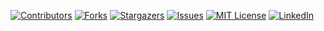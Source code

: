 <!-- Template kindly borrowed from https://github.com/othneildrew/Best-README-Template -->

<!-- PROJECT SHIELDS -->
<!--
*** I'm using markdown "reference style" links for readability.
*** Reference links are enclosed in brackets [ ] instead of parentheses ( ).
*** See the bottom of this document for the declaration of the reference variables
*** for contributors-url, forks-url, etc. This is an optional, concise syntax you may use.
*** https://www.markdownguide.org/basic-syntax/#reference-style-links
-->
[![Contributors][contributors-shield]][contributors-url]
[![Forks][forks-shield]][forks-url]
[![Stargazers][stars-shield]][stars-url]
[![Issues][issues-shield]][issues-url]
[![MIT License][license-shield]][license-url]
[![LinkedIn][linkedin-shield]][linkedin-url]

<!-- MARKDOWN LINKS & IMAGES -->
<!-- https://www.markdownguide.org/basic-syntax/#reference-style-links -->
[contributors-shield]: https://img.shields.io/github/contributors/jpearsall/jpcom-website.svg?style=for-the-badge
[contributors-url]: https://github.com/jpearsall/jpcom-website/graphs/contributors
[forks-shield]: https://img.shields.io/github/forks/jpearsall/jpcom-website.svg?style=for-the-badge
[forks-url]: https://github.com/jpearsall/jpcom-website/network/members
[stars-shield]: https://img.shields.io/github/stars/jpearsall/jpcom-website.svg?style=for-the-badge
[stars-url]: https://github.com/jpearsall/jpcom-website/stargazers
[issues-shield]: https://img.shields.io/github/issues/jpearsall/jpcom-website.svg?style=for-the-badge
[issues-url]: https://github.com/jpearsall/jpcom-website/issues
[license-shield]: https://img.shields.io/github/license/jpearsall/jpcom-website.svg?style=for-the-badge
[license-url]: https://github.com/jpearsall/jpcom-website/blob/master/LICENSE.txt
[linkedin-shield]: https://img.shields.io/badge/-LinkedIn-black.svg?style=for-the-badge&logo=linkedin&colorB=555
[linkedin-url]: https://linkedin.com/in/jwpearsall
